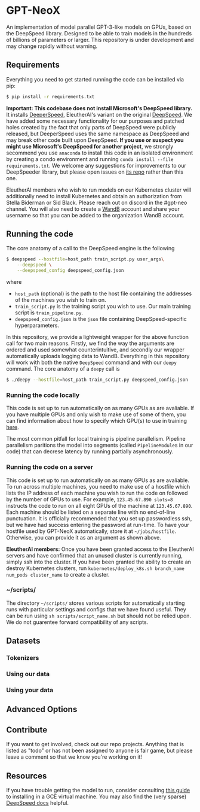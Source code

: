 # GPT-NeoX
An implementation of model parallel GPT-3-like models on GPUs, based on the DeepSpeed library. Designed to be able to train models in the hundreds of billions of parameters or larger. This repository is under development and may change rapidly without warning.

## Requirements

Everything you need to get started running the code can be installed via pip:
```bash
$ pip install -r requirements.txt
```
**Important: This codebase does not install Microsoft's DeepSpeed library.** It installs [DeeperSpeed](www.GitHub.com/eleutherai/DeeperSpeed), EleutherAI's variant on the original [DeepSpeed](www.GitHub.com/Microsoft/DeepSpeed). We have added some necessary functionality for our purposes and patched holes created by the fact that only parts of DeepSpeed were publicly released, but DeeperSpeed uses the same namespace as DeepSpeed and may break other code built upon DeepSpeed. **If you use or suspect you might use Microsoft's DeepSpeed for another project**, we strongly secommend you use `anaconda` to install this code in an isolated environment by creating a condo environment and running `conda install --file requirements.txt`. We welcome any suggestions for improvements to our DeepSpeeder library, but please open issues on [its repo](www.GitHub.com/eleutherai/DeeperSpeed) rather than this one. 

EleutherAI members who wish to run models on our Kubernetes cluster will additionally need to install Kubernetes and obtain an authorization from Stella Biderman or Sid Black. Please reach out on discord in the #gpt-neo channel. You will also need to create a [WandB](https://wandb.ai/home) account and share your username so that you can be added to the organization WandB account.

## Running the code

The core anatomy of a call to the DeepSpeed engine is the following
```bash
$ deepspeed --hostfile=host_path train_script.py user_args\
	--deepspeed \
	--deepspeed_config deepspeed_config.json
```
where
- `host_path` (optional) is the path to the host file containing the addresses of the machines you wish to train on.
- `train_script.py` is the training script you wish to use. Our main training script is `train_pipeline.py`.
- `deepspeed_config.json` is the `json` file containing DeepSpeed-specific hyperparameters.

In this repository, we provide a lightweight wrapper for the above function call for two main reasons. Firstly, we find the way the arguments are ordered and used somewhat counterintuitive, and secondly our wrapper automatically uploads logging data to WandB. Everything in this repository will work with both the native `DeepSpeed` command and with our `deepy` command. The core anatomy of a `deepy` call is
```bash
$ ./deepy --hostfile=host_path train_script.py deepspeed_config.json
```

### Running the code locally
This code is set up to run automatically on as many GPUs as are avaliable. If you have multiple GPUs and only wish to make use of some of them, you can find information about how to specify which GPU(s) to use in training [here](https://www.deepspeed.ai/getting-started/#resource-configuration-multi-node).

The most common pitfall for local training is pipeline parallelism. Pipeline parallelism paritions the model into segments (called `PipelineModule`s in our code) that can decrese latency by running partially asynchronously.

### Running the code on a server

This code is set up to run automatically on as many GPUs as are avaliable. To run across multiple machines, you need to make use of a hostfile which lists the IP address of each machine you wish to run the code on followed by the number of GPUs to use. For example, `123.45.67.890 slots=8` instructs the code to run on all eight GPUs of the machine at `123.45.67.890`. Each machine should be listed on a separate line with no end-of-line punctuation. It is officially recommended that you set up passwordless ssh, but we have had success entering the password at run-time. To have your hostfile used by GPT-NeoX automatically, store it at `~/jobs/hostfile`. Otherwise, you can provide it as an argument as shown above.

**EleutherAI members:** Once you have been granted access to the EleutherAI servers and have confirmed that an unused cluster is currently running, simply ssh into the cluster. If you have been granted the ability to create an destroy Kubernetes clusters, run `kubernetes/deploy_k8s.sh branch_name num_pods cluster_name` to create a cluster.

### ~/scripts/

The directory `~/scripts/` stores various scripts for automatically starting runs with particular settings and configs that we have found useful. They can be run using `sh scripts/script_name.sh` but should not be relied upon. We do not guarentee forward compatibility of any scripts.

## Datasets

### Tokenizers

### Using our data

### Using your data

## Advanced Options

## Contribute

If you want to get involved, check out our repo projects. Anything that is listed as "todo" or has not been assigned to anyone is fair game, but please leave a comment so that we know you're working on it!

## Resources
If you have trouble getting the model to run, consider consulting [this guide](https://gist.github.com/kevinwatkins/232b88bfecbeca8d48d612a3e9cf65e4) to installing in a GCE virtual machine. You may also find the (very sparse) [DeepSpeed docs](https://www.deepspeed.ai) helpful.
